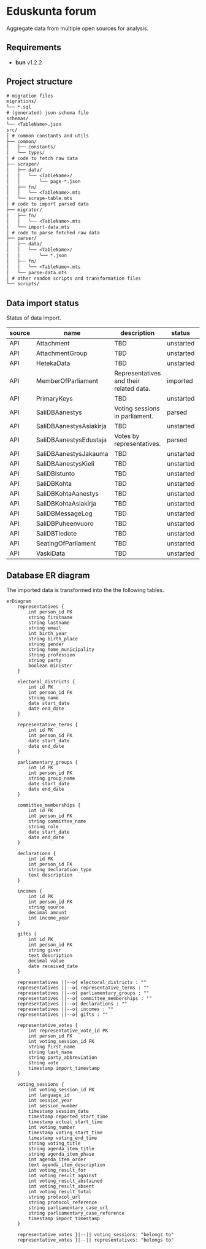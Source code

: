 # Eduskunta forum

Aggregate data from multiple open sources for analysis.

## Requirements

- **bun** v1.2.2

## Project structure

```txt
# migration files
migrations/
└── *.sql
# (generated) json schema file
schemas/
└── <TableName>.json
src/
│ # common constants and utils
├── common/
│   ├── constants/
│   └── types/
│ # code to fetch raw data
├── scraper/
│   ├── data/
│   │   └── <TableName>/
│   │       └── page-*.json
│   ├── fn/
│   │   └── <TableName>.mts
│   └── scrape-table.mts
│ # code to import parsed data
├── migrator/
│   ├── fn/
│   │   └── <TableName>.mts
│   └── import-data.mts
│ # code to parse fetched raw data
├── parser/
│   ├── data/
│   │   └── <TableName>/
│   │       └── *.json
│   ├── fn/
│   │   └── <TableName>.mts
│   └── parse-data.mts
│ # other random scripts and transformation files
└── scripts/
```

## Data import status

Status of data import.

| source | name                    | description                             | status    | info            |
| ------ | ----------------------- | --------------------------------------- | --------- | --------------- |
| API    | Attachment              | TBD                                     | unstarted |
| API    | AttachmentGroup         | TBD                                     | unstarted |
| API    | HetekaData              | TBD                                     | unstarted |
| API    | MemberOfParliament      | Representatives and their related data. | imported  | partial support |
| API    | PrimaryKeys             | TBD                                     | unstarted |
| API    | SaliDBAanestys          | Voting sessions in parliament.          | parsed    |
| API    | SaliDBAanestysAsiakirja | TBD                                     | unstarted |
| API    | SaliDBAanestysEdustaja  | Votes by representatives.               | parsed    |
| API    | SaliDBAanestysJakauma   | TBD                                     | unstarted |
| API    | SaliDBAanestysKieli     | TBD                                     | unstarted |
| API    | SaliDBIstunto           | TBD                                     | unstarted |
| API    | SaliDBKohta             | TBD                                     | unstarted |
| API    | SaliDBKohtaAanestys     | TBD                                     | unstarted |
| API    | SaliDBKohtaAsiakirja    | TBD                                     | unstarted |
| API    | SaliDBMessageLog        | TBD                                     | unstarted |
| API    | SaliDBPuheenvuoro       | TBD                                     | unstarted |
| API    | SaliDBTiedote           | TBD                                     | unstarted |
| API    | SeatingOfParliament     | TBD                                     | unstarted |
| API    | VaskiData               | TBD                                     | unstarted |

## Database ER diagram

The imported data is transformed into the the following tables.

```mermaid
erDiagram
    representatives {
        int person_id PK
        string firstname
        string lastname
        string email
        int birth_year
        string birth_place
        string gender
        string home_municipality
        string profession
        string party
        boolean minister
    }

    electoral_districts {
        int id PK
        int person_id FK
        string name
        date start_date
        date end_date
    }

    representative_terms {
        int id PK
        int person_id FK
        date start_date
        date end_date
    }

    parliamentary_groups {
        int id PK
        int person_id FK
        string group_name
        date start_date
        date end_date
    }

    committee_memberships {
        int id PK
        int person_id FK
        string committee_name
        string role
        date start_date
        date end_date
    }

    declarations {
        int id PK
        int person_id FK
        string declaration_type
        text description
    }

    incomes {
        int id PK
        int person_id FK
        string source
        decimal amount
        int income_year
    }

    gifts {
        int id PK
        int person_id FK
        string giver
        text description
        decimal value
        date received_date
    }

    representatives ||--o{ electoral_districts : ""
    representatives ||--o{ representative_terms : ""
    representatives ||--o{ parliamentary_groups : ""
    representatives ||--o{ committee_memberships : ""
    representatives ||--o{ declarations : ""
    representatives ||--o{ incomes : ""
    representatives ||--o{ gifts : ""

    representative_votes {
        int representative_vote_id PK
        int person_id FK
        int voting_session_id FK
        string first_name
        string last_name
        string party_abbreviation
        string vote
        timestamp import_timestamp
    }

    voting_sessions {
        int voting_session_id PK
        int language_id
        int session_year
        int session_number
        timestamp session_date
        timestamp reported_start_time
        timestamp actual_start_time
        int voting_number
        timestamp voting_start_time
        timestamp voting_end_time
        string voting_title
        string agenda_item_title
        string agenda_item_phase
        int agenda_item_order
        text agenda_item_description
        int voting_result_for
        int voting_result_against
        int voting_result_abstained
        int voting_result_absent
        int voting_result_total
        string protocol_url
        string protocol_reference
        string parliamentary_case_url
        string parliamentary_case_reference
        timestamp import_timestamp
    }

    representative_votes }|--|| voting_sessions: "belongs to"
    representative_votes }|--|| representatives: "belongs to"
```
